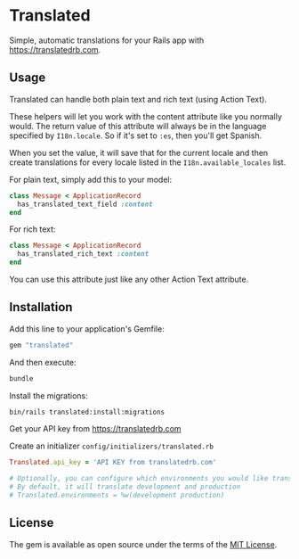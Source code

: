 # Translated
Simple, automatic translations for your Rails app with https://translatedrb.com.

## Usage
Translated can handle both plain text and rich text (using Action Text).

These helpers will let you work with the content attribute like you normally would. The return value of this attribute will always be in the language specified by `I18n.locale`. So if it's set to `:es`, then you'll get Spanish.

When you set the value, it will save that for the current locale and then create translations for every locale listed in the `I18n.available_locales` list.

For plain text, simply add this to your model:

```ruby
class Message < ApplicationRecord
  has_translated_text_field :content
end
```

For rich text:

```ruby
class Message < ApplicationRecord
  has_translated_rich_text :content
end
```

You can use this attribute just like any other Action Text attribute.

## Installation
Add this line to your application's Gemfile:

```ruby
gem "translated"
```

And then execute:
```bash
bundle
```

Install the migrations:
```bash
bin/rails translated:install:migrations
```

Get your API key from https://translatedrb.com

Create an initializer `config/initializers/translated.rb`
```ruby
Translated.api_key = 'API KEY from translatedrb.com'

# Optionally, you can configure which environments you would like translated.
# By default, it will translate development and production
# Translated.environments = %w(development production)
```

## License
The gem is available as open source under the terms of the [MIT License](https://opensource.org/licenses/MIT).
